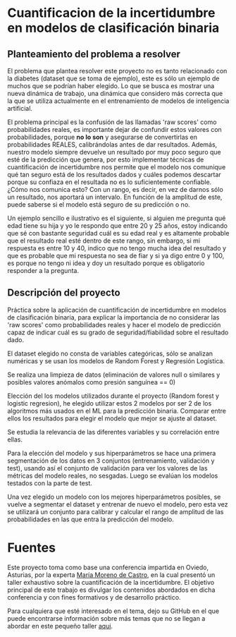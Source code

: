 # Cuantificacion de la incertidumbre en modelos de clasificación binaria

## Planteamiento del problema a resolver
El problema que plantea resolver este proyecto no es tanto relacionado con la diabetes (dataset que se toma de ejemplo), este es sólo un ejemplo de muchos que se podrían haber elegido. Lo que se busca es mostrar una nueva dinámica de trabajo, una dinámica que considero más correcta que la que se utiliza actualmente en el entrenamiento de modelos de inteligencia artificial.

El problema principal es la confusión de las llamadas 'raw scores' como probabilidades reales, es importante dejar de confundir estos valores con probabilidades, porque **no lo son** y asegurarse de convertirlas en probabilidades REALES, calibrándolas antes de dar resultados. Además, nuestro modelo siempre devuelve un resultado por muy poco seguro que esté de la predicción que genera, por esto implementar técnicas de cuantificación de incertidumbre nos permite que el modelo nos comunique qué tan seguro está de los resultados dados y cuáles podemos descartar porque su confiaza en el resultada no es lo suficientemente confiable. ¿Cómo nos comunica esto? Con un rango, es decir, en vez de darnos sólo un resultado, nos aportará un intervalo. En función de la amplitud de este, puede saberse si el modelo está seguro de su predicción o no.

Un ejemplo sencillo e ilustrativo es el siguiente, si alguien me pregunta qué edad tiene su hija y yo le respondo que entre 20 y 25 años, estoy indicando que sé con bastante seguridad cuál es su edad real y es altamente probable que el resultado real esté dentro de este rango, sin embargo, si mi respuesta es entre 10 y 40, indico que no tengo mucha idea del resultado y que es probable que mi respuesta no sea de fiar y si ya digo entre 0 y 100, es porque no tengo ni idea y doy un resultado porque es obligatorio responder a la pregunta.

## Descripción del proyecto
Práctica sobre la aplicación de cuantificación de incertidumbre en modelos de clasificación binaria, para explicar la importancia de no considerar las 'raw scores' como probabilidades reales y hacer el modelo de predicción capaz de indicar cuál es su grado de seguridad/fiabilidad sobre el resultado dado.

El dataset elegido no consta de variables categóricas, sólo se analizan numéricas y se usan los modelos de Random Forest y Regresión Logística.

Se realiza una limpieza de datos (eliminación de valores null o similares y posibles valores anómalos como presión sanguínea == 0)

Elección del los modelos utilizados durante el proyecto (Random forest y logistic regresion), he elegido utilizar estos 2 modelos por ser 2 de los algoritmos más usados en el ML para la predicción binaria. Comparar entre ellos los resultados para elegir el modelo que mejor se ajuste al dataset.

Se estudia la relevancia de las diferentes variables y su correlación entre ellas.

Para la elección del modelo y sus hiperparámetros se hace una primera segmentación de los datos en 3 conjuntos (entrenamiento, validación y test), usando así el conjunto de validación para ver los valores de las métricas del modelo reales, no sesgadas. Luego se evalúan los modelos testados con la parte de test.

Una vez elegido un modelo con los mejores hiperparámetros posibles, se vuelve a segmentar el dataset y entrenar de nuevo el modelo, pero esta vez se utilizará un conjunto para calibrar y calcular el rango de amplitud de las probabilidades en las que entra la predicción del modelo.


# Fuentes

Este proyecto toma como base una conferencia impartida en Oviedo, Asturias, por la experta [María Moreno de Castro](https://www.linkedin.com/in/maria-moreno-de-castro/), en la cual presentó un taller exhaustivo sobre la cuantificación de la incertidumbre. El objetivo principal de este trabajo es divulgar los contenidos abordados en dicha conferencia y con fines formativos y de desarrollo práctico.

Para cualquiera que esté interesado en el tema, dejo su GitHub en el que puede encontrarse información sobre más temas que no se llegan a abordar en este pequeño taller [aqui](https://github.com/MMdeCastro/Uncertainty_Quantification_XAI).
